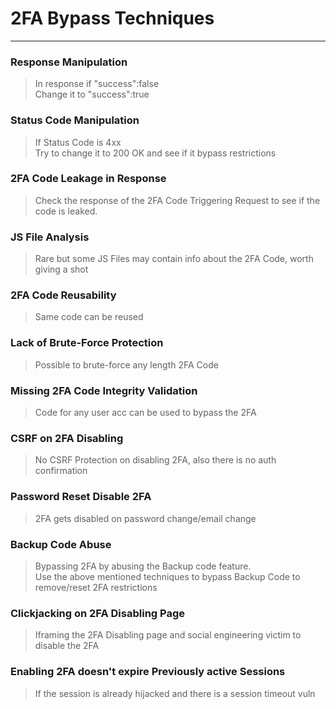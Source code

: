 # 2FA Bypass Techniques

___
### Response Manipulation


>In response if "success":false \
Change it to "success":true

### Status Code Manipulation


>If Status Code is 4xx \
Try to change it to 200 OK and see if it bypass restrictions

### 2FA Code Leakage in Response


>Check the response of the 2FA Code Triggering Request to see if the code is leaked.

### JS File Analysis

> Rare but some JS Files may contain info about the 2FA Code, worth giving a shot

### 2FA Code Reusability

>Same code can be reused

### Lack of Brute-Force Protection

> Possible to brute-force any length 2FA Code

### Missing 2FA Code Integrity Validation

>Code for any user acc can be used to bypass the 2FA

### CSRF on 2FA Disabling

>No CSRF Protection on disabling 2FA, also there is no auth confirmation

### Password Reset Disable 2FA

>2FA gets disabled on password change/email change

### Backup Code Abuse

>Bypassing 2FA by abusing the Backup code feature. \
Use the above mentioned techniques to bypass Backup Code to remove/reset 2FA restrictions

### Clickjacking on 2FA Disabling Page

> Iframing the 2FA Disabling page and social engineering victim to disable the 2FA

### Enabling 2FA doesn't expire Previously active Sessions

>If the session is already hijacked and there is a session timeout vuln